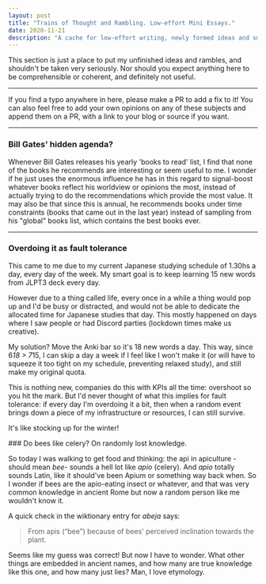 ```yaml
---
layout: post
title: "Trains of Thought and Rambling. Low-effort Mini Essays."
date: 2020-11-21
description: "A cache for low-effort writing, newly formed ideas and small 1 or 2 paragraph long reflections"
---
```

This section is just a place to put my unfinished ideas and rambles, and shouldn't be taken very seriously. Nor should you expect anything here to be comprehensible or coherent, and definitely not useful.

---

If you find a typo anywhere in here, please make a PR to add a fix to it! You can also feel free to add your own opinions on any of these subjects and append them on a PR, with a link to your blog or source if you want.

---

### Bill Gates' hidden agenda?

Whenever Bill Gates releases his yearly 'books to read' list, I find that none of the books he recommends are interesting or seem useful to me. I wonder if he just uses the enormous influence he has in this regard to signal-boost whatever books reflect his worldview or opinions the most, instead of actually trying to do the recommendations which provide the most value. It may also be that since this is annual, he recommends books under time constraints (books that came out in the last year) instead of sampling from his "global" books list, which contains the best books ever.

---

### Overdoing it as fault tolerance

This came to me due to my current Japanese studying schedule of 1.30hs a day, every day of the week. My smart goal is to keep learning 15 new words from JLPT3 deck every day. 

However due to a thing called life, every once in a while a thing would pop up and I'd be busy or distracted, and would not be able to dedicate the allocated time for Japanese studies that day. This mostly happened on days where I saw people or had Discord parties (lockdown times make us creative).

My solution? Move the Anki bar so it's 18 new words a day. This way, since 6*18 > 7*15, I can skip a day a week if I feel like I won't make it (or will have to squeeze it too tight on my schedule, preventing relaxed study), and still make my original quota. 

This is nothing new, companies do this with KPIs all the time: overshoot so you hit the mark. But I'd never thought of what this implies for fault tolerance: if every day I'm overdoing it a bit, then when a random event brings down a piece of my infrastructure or resources, I can still survive.

It's like stocking up for the winter!

### Do bees like celery? On randomly lost knowledge.

So today I was walking to get food and thinking: the api in apiculture -should mean *bee*- sounds a hell lot like *apio* (celery). And *apio* totally sounds Latin, like it should've been Apium or something way back when. So I wonder if bees are the apio-eating insect or whatever, and that was very common knowledge in ancient Rome but now a random person like me wouldn't know it.

A quick check in the wiktionary entry for *abeja* says:

> From apis (“bee”) because of bees' perceived inclination towards the plant.

Seems like my guess was correct! But now I have to wonder. What other things are embedded in ancient names, and how many are true knowledge like this one, and how many just lies? Man, I love etymology.
